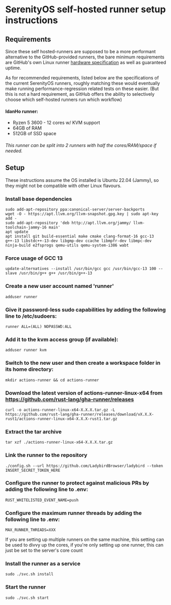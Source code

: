# SerenityOS self-hosted runner setup instructions

## Requirements

Since these self hosted-runners are supposed to be a more performant alternative to the GitHub-provided runners, the bare minimum requirements are GitHub's  own Linux runner [hardware specification](https://docs.github.com/en/actions/using-github-hosted-runners/about-github-hosted-runners#supported-runners-and-hardware-resources) as well as guaranteed uptime.

As for recommended requirements, listed below are the specifications of the current SerenityOS runners, roughly matching these would eventually make running performance-regression related tests on these easier. (But this is not a hard requirement, as GitHub offers the ability to selectively choose which self-hosted runners run which workflow)

#### IdanHo runner:
 - Ryzen 5 3600 - 12 cores w/ KVM support
 - 64GB of RAM
 - 512GB of SSD space
###### This runner can be split into 2 runners with half the cores/RAM/space if needed. 

## Setup

These instructions assume the OS installed is Ubuntu 22.04 (Jammy), so they might not be compatible with other Linux flavours.

### Install base dependencies
```shell
sudo add-apt-repository ppa:canonical-server/server-backports
wget -O - https://apt.llvm.org/llvm-snapshot.gpg.key | sudo apt-key add -
sudo add-apt-repository 'deb http://apt.llvm.org/jammy/ llvm-toolchain-jammy-16 main'
apt update
apt install git build-essential make cmake clang-format-16 gcc-13 g++-13 libstdc++-13-dev libgmp-dev ccache libmpfr-dev libmpc-dev ninja-build e2fsprogs qemu-utils qemu-system-i386 wabt
```
### Force usage of GCC 13
```shell
update-alternatives --install /usr/bin/gcc gcc /usr/bin/gcc-13 100 --slave /usr/bin/g++ g++ /usr/bin/g++-13
```
### Create a new user account named 'runner'
```shell
adduser runner
```
### Give it password-less sudo capabilities by adding the following line to /etc/sudoers:
```shell
runner ALL=(ALL) NOPASSWD:ALL
```
### Add it to the kvm access group (if available):
```shell
adduser runner kvm
```
### Switch to the new user and then create a workspace folder in its home directory:
```shell
mkdir actions-runner && cd actions-runner
```
### Download the latest version of actions-runner-linux-x64 from https://github.com/rust-lang/gha-runner/releases
```shell
curl -o actions-runner-linux-x64-X.X.X.tar.gz -L https://github.com/rust-lang/gha-runner/releases/download/vX.X.X-rust1/actions-runner-linux-x64-X.X.X-rust1.tar.gz
```
### Extract the tar archive
```shell
tar xzf ./actions-runner-linux-x64-X.X.X.tar.gz
```
### Link the runner to the repository
```shell
./config.sh --url https://github.com/LadybirdBrowser/ladybird --token INSERT_SECRET_TOKEN_HERE
```
### Configure the runner to protect against malicious PRs by adding the following line to .env:
```shell
RUST_WHITELISTED_EVENT_NAME=push
```
### Configure the maximum runner threads by adding the following line to .env:
```shell
MAX_RUNNER_THREADS=XXX
```
If you are setting up multiple runners on the same machine, this setting can be used to divvy up the cores, if you're only setting up one runner, this can just be set to the server's core count
### Install the runner as a service
```shell
sudo ./svc.sh install
```
### Start the runner
```shell
sudo ./svc.sh start
```
